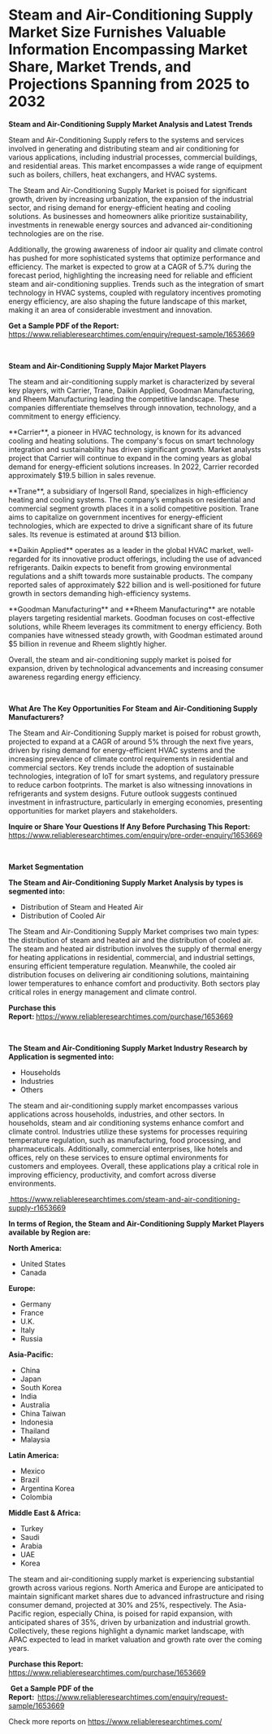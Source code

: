 <p><h1>Steam and Air-Conditioning Supply Market Size Furnishes Valuable Information Encompassing Market Share, Market Trends, and Projections Spanning from 2025 to 2032</h1></p><p><strong>Steam and Air-Conditioning Supply Market Analysis and Latest Trends</strong></p>
<p><p>Steam and Air-Conditioning Supply refers to the systems and services involved in generating and distributing steam and air conditioning for various applications, including industrial processes, commercial buildings, and residential areas. This market encompasses a wide range of equipment such as boilers, chillers, heat exchangers, and HVAC systems.</p><p>The Steam and Air-Conditioning Supply Market is poised for significant growth, driven by increasing urbanization, the expansion of the industrial sector, and rising demand for energy-efficient heating and cooling solutions. As businesses and homeowners alike prioritize sustainability, investments in renewable energy sources and advanced air-conditioning technologies are on the rise. </p><p>Additionally, the growing awareness of indoor air quality and climate control has pushed for more sophisticated systems that optimize performance and efficiency. The market is expected to grow at a CAGR of 5.7% during the forecast period, highlighting the increasing need for reliable and efficient steam and air-conditioning supplies. Trends such as the integration of smart technology in HVAC systems, coupled with regulatory incentives promoting energy efficiency, are also shaping the future landscape of this market, making it an area of considerable investment and innovation.</p></p>
<p><strong>Get a Sample PDF of the Report:&nbsp;</strong> <a href="https://www.reliableresearchtimes.com/enquiry/request-sample/1653669?utm_campaign=3016&utm_medium=2&utm_source=Github&utm_content=ia&utm_term=11032025&utm_id=steam-and-air-conditioning-supply">https://www.reliableresearchtimes.com/enquiry/request-sample/1653669</a></p>
<p>&nbsp;</p>
<p><strong>Steam and Air-Conditioning Supply Major Market Players</strong></p>
<p><p>The steam and air-conditioning supply market is characterized by several key players, with Carrier, Trane, Daikin Applied, Goodman Manufacturing, and Rheem Manufacturing leading the competitive landscape. These companies differentiate themselves through innovation, technology, and a commitment to energy efficiency.</p><p>**Carrier**, a pioneer in HVAC technology, is known for its advanced cooling and heating solutions. The company's focus on smart technology integration and sustainability has driven significant growth. Market analysts project that Carrier will continue to expand in the coming years as global demand for energy-efficient solutions increases. In 2022, Carrier recorded approximately $19.5 billion in sales revenue.</p><p>**Trane**, a subsidiary of Ingersoll Rand, specializes in high-efficiency heating and cooling systems. The company’s emphasis on residential and commercial segment growth places it in a solid competitive position. Trane aims to capitalize on government incentives for energy-efficient technologies, which are expected to drive a significant share of its future sales. Its revenue is estimated at around $13 billion.</p><p>**Daikin Applied** operates as a leader in the global HVAC market, well-regarded for its innovative product offerings, including the use of advanced refrigerants. Daikin expects to benefit from growing environmental regulations and a shift towards more sustainable products. The company reported sales of approximately $22 billion and is well-positioned for future growth in sectors demanding high-efficiency systems.</p><p>**Goodman Manufacturing** and **Rheem Manufacturing** are notable players targeting residential markets. Goodman focuses on cost-effective solutions, while Rheem leverages its commitment to energy efficiency. Both companies have witnessed steady growth, with Goodman estimated around $5 billion in revenue and Rheem slightly higher.</p><p>Overall, the steam and air-conditioning supply market is poised for expansion, driven by technological advancements and increasing consumer awareness regarding energy efficiency.</p></p>
<p>&nbsp;</p>
<p><strong>What Are The Key Opportunities For Steam and Air-Conditioning Supply Manufacturers?</strong></p>
<p><p>The Steam and Air-Conditioning Supply market is poised for robust growth, projected to expand at a CAGR of around 5% through the next five years, driven by rising demand for energy-efficient HVAC systems and the increasing prevalence of climate control requirements in residential and commercial sectors. Key trends include the adoption of sustainable technologies, integration of IoT for smart systems, and regulatory pressure to reduce carbon footprints. The market is also witnessing innovations in refrigerants and system designs. Future outlook suggests continued investment in infrastructure, particularly in emerging economies, presenting opportunities for market players and stakeholders.</p></p>
<p><strong>Inquire or Share Your Questions If Any Before Purchasing This Report:</strong> <a href="https://www.reliableresearchtimes.com/enquiry/pre-order-enquiry/1653669?utm_campaign=3016&utm_medium=2&utm_source=Github&utm_content=ia&utm_term=11032025&utm_id=steam-and-air-conditioning-supply">https://www.reliableresearchtimes.com/enquiry/pre-order-enquiry/1653669</a></p>
<p>&nbsp;</p>
<p><strong>Market Segmentation</strong></p>
<p><strong>The Steam and Air-Conditioning Supply Market Analysis by types is segmented into:</strong></p>
<p><ul><li>Distribution of Steam and Heated Air</li><li>Distribution of Cooled Air</li></ul></p>
<p><p>The Steam and Air-Conditioning Supply Market comprises two main types: the distribution of steam and heated air and the distribution of cooled air. The steam and heated air distribution involves the supply of thermal energy for heating applications in residential, commercial, and industrial settings, ensuring efficient temperature regulation. Meanwhile, the cooled air distribution focuses on delivering air conditioning solutions, maintaining lower temperatures to enhance comfort and productivity. Both sectors play critical roles in energy management and climate control.</p></p>
<p><strong>Purchase this Report:&nbsp;</strong><a href="https://www.reliableresearchtimes.com/purchase/1653669?utm_campaign=3016&utm_medium=2&utm_source=Github&utm_content=ia&utm_term=11032025&utm_id=steam-and-air-conditioning-supply">https://www.reliableresearchtimes.com/purchase/1653669</a></p>
<p>&nbsp;</p>
<p><strong>The Steam and Air-Conditioning Supply Market Industry Research by Application is segmented into:</strong></p>
<p><ul><li>Households</li><li>Industries</li><li>Others</li></ul></p>
<p><p>The steam and air-conditioning supply market encompasses various applications across households, industries, and other sectors. In households, steam and air conditioning systems enhance comfort and climate control. Industries utilize these systems for processes requiring temperature regulation, such as manufacturing, food processing, and pharmaceuticals. Additionally, commercial enterprises, like hotels and offices, rely on these services to ensure optimal environments for customers and employees. Overall, these applications play a critical role in improving efficiency, productivity, and comfort across diverse environments.</p></p>
<p><a href="https://www.reliableresearchtimes.com/steam-and-air-conditioning-supply-r1653669?utm_campaign=3016&utm_medium=2&utm_source=Github&utm_content=ia&utm_term=11032025&utm_id=steam-and-air-conditioning-supply">&nbsp;https://www.reliableresearchtimes.com/steam-and-air-conditioning-supply-r1653669</a></p>
<p><strong>In terms of Region, the Steam and Air-Conditioning Supply Market Players available by Region are:</strong></p>
<p>
    <p> <strong> North America: </strong>
        <ul>
            <li>United States</li>
            <li>Canada</li>
        </ul>
        </p> 
    <p> <strong> Europe: </strong>
        <ul>
            <li>Germany</li>
            <li>France</li>
            <li>U.K.</li>
            <li>Italy</li>
            <li>Russia</li>
        </ul>
        </p> 
    <p> <strong> Asia-Pacific: </strong>
        <ul>
            <li>China</li>
            <li>Japan</li>
            <li>South Korea</li>
            <li>India</li>
            <li>Australia</li>
            <li>China Taiwan</li>
            <li>Indonesia</li>
            <li>Thailand</li>
            <li>Malaysia</li>
        </ul>
        </p> 
    <p> <strong> Latin America: </strong>
        <ul>
            <li>Mexico</li>
            <li>Brazil</li>
            <li>Argentina Korea</li>
            <li>Colombia</li>
        </ul>
        </p> 
    <p> <strong> Middle East & Africa: </strong>
        <ul>
            <li>Turkey</li>
            <li>Saudi</li>
            <li>Arabia</li>
            <li>UAE</li>
            <li>Korea</li>
        </ul>
    </p>
    </p>
<p><p>The steam and air-conditioning supply market is experiencing substantial growth across various regions. North America and Europe are anticipated to maintain significant market shares due to advanced infrastructure and rising consumer demand, projected at 30% and 25%, respectively. The Asia-Pacific region, especially China, is poised for rapid expansion, with anticipated shares of 35%, driven by urbanization and industrial growth. Collectively, these regions highlight a dynamic market landscape, with APAC expected to lead in market valuation and growth rate over the coming years.</p></p>
<p><strong>Purchase this Report: </strong><a href="https://www.reliableresearchtimes.com/purchase/1653669?utm_campaign=3016&utm_medium=2&utm_source=Github&utm_content=ia&utm_term=11032025&utm_id=steam-and-air-conditioning-supply">https://www.reliableresearchtimes.com/purchase/1653669</a></p>
<p>&nbsp;<strong>Get a Sample PDF of the Report:&nbsp;&nbsp;</strong><a href="https://www.reliableresearchtimes.com/enquiry/request-sample/1653669?utm_campaign=3016&utm_medium=2&utm_source=Github&utm_content=ia&utm_term=11032025&utm_id=steam-and-air-conditioning-supply">https://www.reliableresearchtimes.com/enquiry/request-sample/1653669</a></p>
<p><strong></strong></p>
<p>Check more reports on <a href="https://www.reliableresearchtimes.com/?utm_campaign=3016&utm_medium=2&utm_source=Github&utm_content=ia&utm_term=11032025&utm_id=steam-and-air-conditioning-supply">https://www.reliableresearchtimes.com/</a></p>